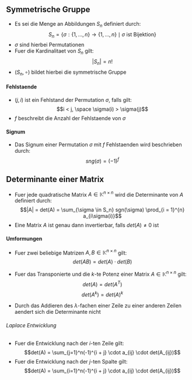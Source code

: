 ## Symmetrische Gruppe
- Es sei die Menge an Abbildungen $S_n$ definiert durch:
$$S_n = \{ \sigma : \{1, ..., n\} \rightarrow \{1, ..., n\} \mid \sigma \text{ ist Bijektion} \}$$
- $\sigma$ sind hierbei Permutationen
- Fuer die Kardinalitaet von $S_n$ gilt:
$$|S_n| = n!$$
- $(S_n, \circ)$ bildet hierbei die symmetrische Gruppe
#### Fehlstaende
- $(j, i)$ ist ein Fehlstand der Permutation $\sigma$, falls gilt:
$$i < j, \space \sigma(i) > \sigma(j)$$
- $f$ beschreibt die Anzahl der Fehlstaende von $\sigma$
#### Signum
- Das Signum einer Permutation $\sigma$ mit $f$ Fehlstaenden wird beschrieben durch:
$$sng(\sigma) = (-1)^f$$
## Determinante einer Matrix
- Fuer jede quadratische Matrix $A \in \mathbb{K}^{n \times n}$ wird die Determinante von $A$ definiert durch:
$$|A| = det(A) = \sum_{\sigma \in S_n} sgn(\sigma) \prod_{i = 1}^{n} a_{i\sigma(i)}$$
- Eine Matrix $A$ ist genau dann invertierbar, falls $det(A) \neq 0$ ist
#### Umformungen
- Fuer zwei beliebige Matrizen $A, B \in \mathbb{K}^{n \times n}$ gilt:
$$det(AB) = det(A) \cdot det(B)$$
- Fuer das Transponierte und die $k$-te Potenz einer Matrix $A \in \mathbb{K}^{n \times n}$ gilt:
$$det(A) = det(A^T)$$
$$det(A^k) = det(A)^k$$

- Durch das Addieren des $\lambda$-fachen einer Zeile zu einer anderen Zeilen aendert sich die Determinante nicht
###### Laplace Entwicklung
- Fuer die Entwicklung nach der $i$-ten Zeile gilt:
$$det(A) = \sum_{j=1}^n(-1)^{i + j} \cdot a_{ij} \cdot det(A_{ij})$$
- Fuer die Entwicklung nach der $j$-ten Spalte gilt:
$$det(A) = \sum_{i=1}^n(-1)^{i + j} \cdot a_{ij} \cdot det(A_{ij})$$